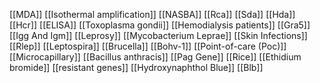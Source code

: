 [[MDA]]
[[Isothermal amplification]]
[[NASBA]]
[[Rca]]
[[Sda]]
[[Hda]]
[[Hcr]]
[[ELISA]]
[[Toxoplasma gondii]]
[[Hemodialysis patients]]
[[Gra5]]
[[Igg And Igm]]
[[Leprosy]]
[[Mycobacterium Leprae]]
[[Skin Infections]]
[[Rlep]]
[[Leptospira]]
[[Brucella]]
[[Bohv-1]]
[[Point-of-care (Poc)]]
[[Microcapillary]]
[[Bacillus anthracis]]
[[Pag Gene]]
[[Rice]]
[[Ethidium bromide]]
[[resistant genes]]
[[Hydroxynaphthol Blue]]
[[Blb]]
